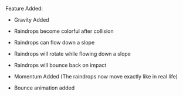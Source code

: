 Feature Added:

- Gravity Added

- Raindrops become colorful after collision

- Raindrops can flow down a slope

- Raindrops will rotate while flowing down a slope

- Raindrops will bounce back on impact

- Momentum Added (The raindrops now move exactly like in real life)

- Bounce animation added
